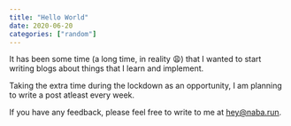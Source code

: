 ```yaml
---
title: "Hello World"
date: 2020-06-20
categories: ["random"]
---
```


It has been some time (a long time, in reality :weary:) that I wanted to start writing blogs about things that I learn and implement.

Taking the extra time during the lockdown as an opportunity, I am planning to write a post atleast every week.

If you have any feedback, please feel free to write to me at [hey@naba.run](mailto:hey@naba.run).
